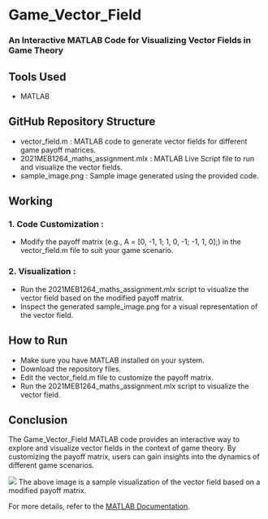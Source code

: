 # Game_Vector_Field

### An Interactive MATLAB Code for Visualizing Vector Fields in Game Theory

## Tools Used
  <ul>
    <li>MATLAB</li>
  </ul>
  
## GitHub Repository Structure
  <ul>
    <li>vector_field.m : MATLAB code to generate vector fields for different game payoff matrices.</li>
    <li>2021MEB1264_maths_assignment.mlx : MATLAB Live Script file to run and visualize the vector fields.</li>
    <li>sample_image.png : Sample image generated using the provided code.</li>
  </ul>

## Working 
  ### 1. Code Customization : 
  <ul>
    <li>Modify the payoff matrix (e.g., A = [0, -1, 1; 1, 0, -1; -1, 1, 0];) in the vector_field.m file to suit your game scenario.</li>
  </ul>

  ### 2. Visualization : 
  <ul>
    <li>Run the 2021MEB1264_maths_assignment.mlx script to visualize the vector field based on the modified payoff matrix.</li>
    <li>Inspect the generated sample_image.png for a visual representation of the vector field.</li>
  </ul>
    
## How to Run
  <ul>
    <li>Make sure you have MATLAB installed on your system.</li>
    <li>Download the repository files.</li>
    <li>Edit the vector_field.m file to customize the payoff matrix.</li>
    <li>Run the 2021MEB1264_maths_assignment.mlx script to visualize the vector field.</li>
  </ul>

## Conclusion
  The Game_Vector_Field MATLAB code provides an interactive way to explore and visualize vector fields in the context of game theory. By customizing the payoff matrix, users can gain insights into the dynamics of different game scenarios.

<img src="sample_image.fig"/>
The above image is a sample visualization of the vector field based on a modified payoff matrix.

For more details, refer to the [MATLAB Documentation](https://www.mathworks.com/products/matlab.html).

